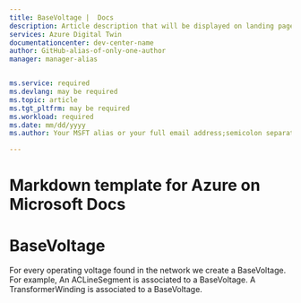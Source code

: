 ```yaml
---
title: BaseVoltage |  Docs
description: Article description that will be displayed on landing pages and in most search results
services: Azure Digital Twin 
documentationcenter: dev-center-name
author: GitHub-alias-of-only-one-author
manager: manager-alias


ms.service: required
ms.devlang: may be required
ms.topic: article
ms.tgt_pltfrm: may be required
ms.workload: required
ms.date: mm/dd/yyyy
ms.author: Your MSFT alias or your full email address;semicolon separates two or more aliases

---
```

# Markdown template for Azure on Microsoft Docs

# BaseVoltage 

For every operating voltage found in the network we create a BaseVoltage. For example, An ACLineSegment is associated to a BaseVoltage. A TransformerWinding is associated to a BaseVoltage. 
